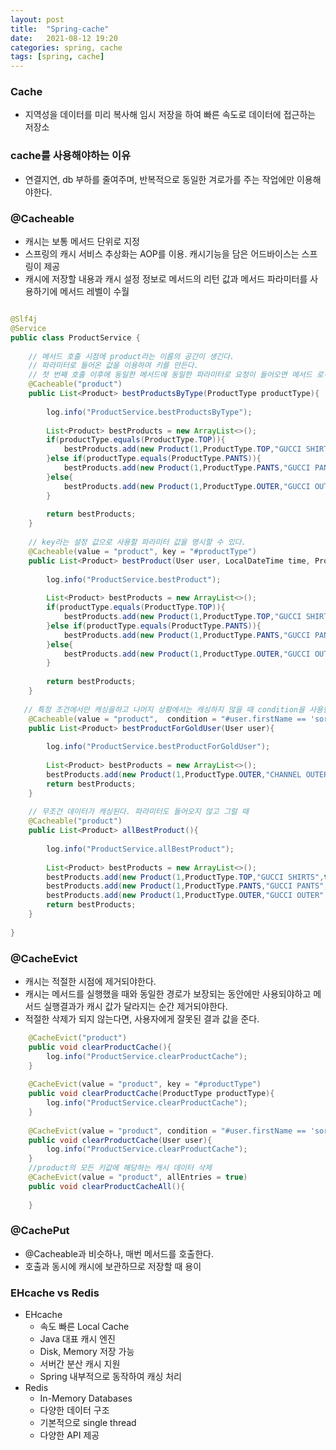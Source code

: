 ```yaml
---
layout: post
title:  "Spring-cache"
date:   2021-08-12 19:20
categories: spring, cache
tags: [spring, cache]
---
```


### Cache
- 지역성을 데이터를 미리 복사해 임시 저장을 하여 빠른 속도로 데이터에 접근하는 저장소

### cache를 사용해야하는 이유
- 연결지연, db 부하를 줄여주며, 반복적으로 동일한 겨로가를 주는 작업에만 이용해야한다.

### @Cacheable
- 캐시는 보통 메서드 단위로 지정
- 스프링의 캐시 서비스 추상화는 AOP를 이용. 캐시기능을 담은 어드바이스는 스프링이 제공
- 캐시에 저장할 내용과 캐시 설정 정보로 메서드의 리턴 값과 메서드 파라미터를 사용하기에 메서드 레벨이 수월

```java

@Slf4j
@Service
public class ProductService {
 
    // 메서드 호출 시점에 product라는 이름의 공간이 생긴다.
    // 파라미터로 들어온 값을 이용하여 키를 만든다.
    // 첫 번째 호출 이후에 동일한 메서드에 동일한 파라미터로 요청이 들어오면 메서드 로직을 수행하지 않고 캐시에 있는 값을 리턴
    @Cacheable("product") 
    public List<Product> bestProductsByType(ProductType productType){ 
 
        log.info("ProductService.bestProductsByType");
 
        List<Product> bestProducts = new ArrayList<>();
        if(productType.equals(ProductType.TOP)){
            bestProducts.add(new Product(1,ProductType.TOP,"GUCCI SHIRTS",true));
        }else if(productType.equals(ProductType.PANTS)){
            bestProducts.add(new Product(1,ProductType.PANTS,"GUCCI PANTS",true));
        }else{
            bestProducts.add(new Product(1,ProductType.OUTER,"GUCCI OUTER",true));
        }
 
        return bestProducts;
    }
    
    // key라는 설정 값으로 사용할 파라미터 값을 명시할 수 있다.
    @Cacheable(value = "product", key = "#productType")
    public List<Product> bestProduct(User user, LocalDateTime time, ProductType productType){
 
        log.info("ProductService.bestProduct");
 
        List<Product> bestProducts = new ArrayList<>();
        if(productType.equals(ProductType.TOP)){
            bestProducts.add(new Product(1,ProductType.TOP,"GUCCI SHIRTS",true));
        }else if(productType.equals(ProductType.PANTS)){
            bestProducts.add(new Product(1,ProductType.PANTS,"GUCCI PANTS",true));
        }else{
            bestProducts.add(new Product(1,ProductType.OUTER,"GUCCI OUTER",true));
        }
 
        return bestProducts;
    }
 
   // 특정 조건에서만 캐싱을하고 나머지 상황에서는 캐싱하지 않을 때 condition을 사용한다
    @Cacheable(value = "product",  condition = "#user.firstName == 'sora'")
    public List<Product> bestProductForGoldUser(User user){
 
        log.info("ProductService.bestProductForGoldUser");
 
        List<Product> bestProducts = new ArrayList<>();
        bestProducts.add(new Product(1,ProductType.OUTER,"CHANNEL OUTER",true));
        return bestProducts;
    }
  
    // 무조건 데이터가 캐싱된다. 파라미터도 들어오지 않고 그럴 때
    @Cacheable("product")
    public List<Product> allBestProduct(){
 
        log.info("ProductService.allBestProduct");
 
        List<Product> bestProducts = new ArrayList<>();
        bestProducts.add(new Product(1,ProductType.TOP,"GUCCI SHIRTS",true));
        bestProducts.add(new Product(1,ProductType.PANTS,"GUCCI PANTS",true));
        bestProducts.add(new Product(1,ProductType.OUTER,"GUCCI OUTER",true));
        return bestProducts;
    }
 
}

```

### @CacheEvict
- 캐시는 적절한 시점에 제거되야한다.
- 캐시는 메서드를 실행했을 때와 동일한 경로가 보장되는 동안에만 사용되야하고 메서드 실행결과가 캐시 값가 달라지는 순간 제거되야한다.
- 적절한 삭제가 되지 않는다면, 사용자에게 잘못된 결과 값을 준다.

```java
    @CacheEvict("product")
    public void clearProductCache(){
        log.info("ProductService.clearProductCache");
    }
 
    @CacheEvict(value = "product", key = "#productType")
    public void clearProductCache(ProductType productType){
        log.info("ProductService.clearProductCache");
    }
 
    @CacheEvict(value = "product", condition = "#user.firstName == 'sora'")
    public void clearProductCache(User user){
        log.info("ProductService.clearProductCache");
    }
    //product의 모든 키값에 해당하는 캐시 데이터 삭제
    @CacheEvict(value = "product", allEntries = true)
    public void clearProductCacheAll(){
        
    }
```

### @CachePut
- @Cacheable과 비슷하나, 매번 메서드를 호출한다.
- 호출과 동시에 캐시에 보관하므로 저장할 때 용이


### EHcache vs Redis
- EHcache
  - 속도 빠른 Local Cache
  - Java 대표 캐시 엔진
  - Disk, Memory 저장 가능
  - 서버간 분산 캐시 지원
  - Spring 내부적으로 동작하여 캐싱 처리
- Redis
  - In-Memory Databases
  - 다양한 데이터 구조
  - 기본적으로 single thread
  - 다양한 API 제공
